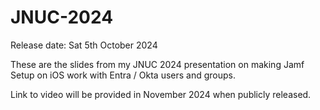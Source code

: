 # JNUC-2024

Release date: Sat 5th October 2024

These are the slides from my JNUC 2024 presentation on making Jamf Setup on iOS work with Entra / Okta users and groups.

Link to video will be provided in November 2024 when publicly released.
